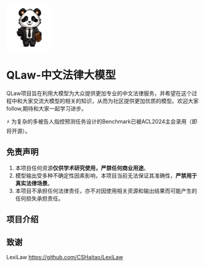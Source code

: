 <img src="./assets/qlaw.png" style="height:120px">

# QLaw-中文法律大模型
QLaw项目旨在利用大模型为大众提供更加专业的中文法律服务，并希望在这个过程中和大家交流大模型的相关的知识，从而为社区提供更加优质的模型。欢迎大家follow,期待和大家一起学习进步。

⚡ 为复杂的多被告人指控预测任务设计的Benchmark已被ACL2024主会录用（即将开源）。

## 免责声明

1. 本项目任何资源**仅供学术研究使用，严禁任何商业用途**。
2. 模型输出受多种不确定性因素影响，本项目当前无法保证其准确性，**严禁用于真实法律场景**。
3. 本项目不承担任何法律责任，亦不对因使用相关资源和输出结果而可能产生的任何损失承担责任。

## 项目介绍













## 致谢
LexiLaw https://github.com/CSHaitao/LexiLaw
